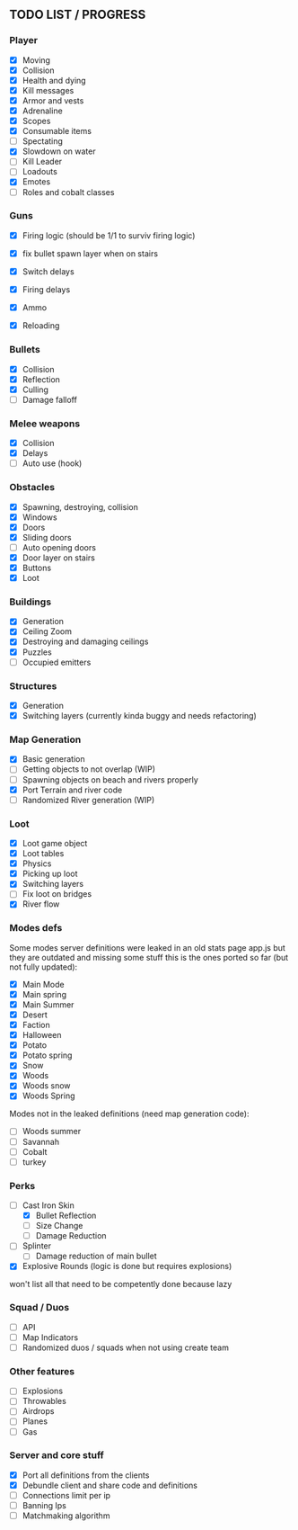 ## TODO LIST / PROGRESS

### Player
 - [x] Moving
 - [x] Collision
 - [x] Health and dying
 - [x] Kill messages
 - [x] Armor and vests
 - [x] Adrenaline
 - [x] Scopes
 - [x] Consumable items
 - [ ] Spectating
 - [x] Slowdown on water
 - [ ] Kill Leader
 - [ ] Loadouts
 - [x] Emotes
 - [ ] Roles and cobalt classes

### Guns
 - [x] Firing logic (should be 1/1 to surviv firing logic)
 - [x] fix bullet spawn layer when on stairs
 - [x] Switch delays
 - [x] Firing delays
 - [x] Ammo
 - [x] Reloading


### Bullets
 - [x] Collision
 - [x] Reflection
 - [x] Culling
 - [ ] Damage falloff

### Melee weapons
 - [x] Collision
 - [x] Delays
 - [ ] Auto use (hook)

### Obstacles
 - [x] Spawning, destroying, collision
 - [x] Windows
 - [x] Doors
 - [x] Sliding doors
 - [ ] Auto opening doors
 - [x] Door layer on stairs
 - [x] Buttons
 - [x] Loot

### Buildings
 - [x] Generation
 - [x] Ceiling Zoom
 - [x] Destroying and damaging ceilings
 - [x] Puzzles
 - [ ] Occupied emitters

### Structures
 - [x] Generation
 - [x] Switching layers (currently kinda buggy and needs refactoring)

### Map Generation
 - [x] Basic generation
 - [ ] Getting objects to not overlap (WIP)
 - [ ] Spawning objects on beach and rivers properly
 - [x] Port Terrain and river code
 - [ ] Randomized River generation (WIP)

### Loot
 - [x] Loot game object
 - [x] Loot tables
 - [x] Physics
 - [x] Picking up loot
 - [x] Switching layers
 - [ ] Fix loot on bridges
 - [x] River flow

### Modes defs
Some modes server definitions were leaked in an old stats page app.js
but they are outdated and missing some stuff
this is the ones ported so far (but not fully updated):
 - [x] Main Mode
 - [x] Main spring
 - [x] Main Summer
 - [x] Desert
 - [x] Faction
 - [x] Halloween
 - [x] Potato
 - [x] Potato spring
 - [x] Snow
 - [x] Woods
 - [x] Woods snow
 - [x] Woods Spring

Modes not in the leaked definitions (need map generation code):
 - [ ] Woods summer
 - [ ] Savannah
 - [ ] Cobalt
 - [ ] turkey

### Perks
 - [ ] Cast Iron Skin
	 - [x] Bullet Reflection
	 - [ ] Size Change
	 - [ ] Damage Reduction
 - [ ] Splinter
	 - [ ] Damage reduction of main bullet
 - [x] Explosive Rounds (logic is done but requires explosions)

won't list all that need to be competently done because lazy

### Squad / Duos
 - [ ] API
 - [ ] Map Indicators
 - [ ] Randomized duos / squads when not using create team

### Other features
 - [ ] Explosions
 - [ ] Throwables
 - [ ] Airdrops
 - [ ] Planes
 - [ ] Gas

### Server and core stuff
 - [x] Port all definitions from the clients
 - [x] Debundle client and share code and definitions
 - [ ] Connections limit per ip
 - [ ] Banning Ips
 - [ ] Matchmaking algorithm
